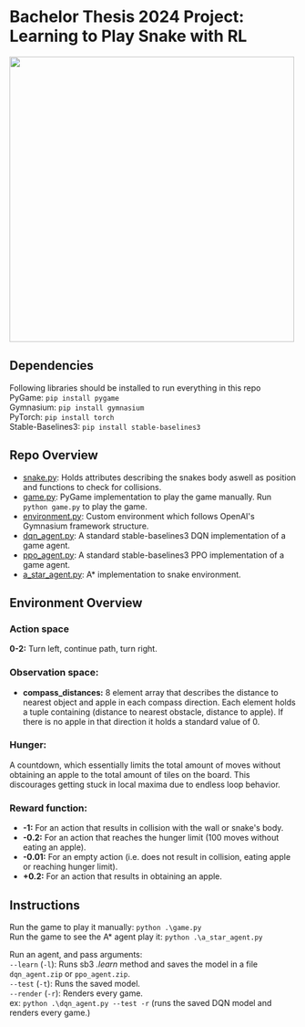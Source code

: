 # Bachelor Thesis 2024 Project: Learning to Play Snake with RL
<img src="https://github.com/viggostarcke/rl-snake/assets/94063609/b40bcb1c-cf2f-4c77-8d9c-5312151fb8ca" width=500 height=auto>


## Dependencies
Following libraries should be installed to run everything in this repo\
PyGame: `pip install pygame`\
Gymnasium: `pip install gymnasium`\
PyTorch: `pip install torch`\
Stable-Baselines3: `pip install stable-baselines3`

## Repo Overview
- [snake.py](https://github.com/viggostarcke/rl-snake/blob/main/snake.py): Holds attributes describing the snakes body aswell as position and functions to check for collisions.
- [game.py](https://github.com/viggostarcke/rl-snake/blob/main/game.py): PyGame implementation to play the game manually. Run `python game.py` to play the game.
- [environment.py](https://github.com/viggostarcke/rl-snake/blob/main/environment.py): Custom environment which follows OpenAI's Gymnasium framework structure.
- [dqn_agent.py](https://github.com/viggostarcke/rl-snake/blob/main/dqn_agent.py): A standard stable-baselines3 DQN implementation of a game agent.
- [ppo_agent.py](https://github.com/viggostarcke/rl-snake/blob/main/ppo_agent.py): A standard stable-baselines3 PPO implementation of a game agent.
- [a_star_agent.py](https://github.com/viggostarcke/rl-snake/blob/main/a_star_agent.py): A* implementation to snake environment.

## Environment Overview
### Action space
**0-2:** Turn left, continue path, turn right.

### Observation space:
- **compass_distances:** 8 element array that describes the distance to nearest object and apple in each compass direction. Each element holds a tuple containing (distance to nearest obstacle, distance to apple). If there is no apple in that direction it holds a standard value of 0.

### Hunger:
A countdown, which essentially limits the total amount of moves without obtaining an apple to the total amount of tiles on the board.
This discourages getting stuck in local maxima due to endless loop behavior.

### Reward function:
- **-1:** For an action that results in collision with the wall or snake's body.
- **-0.2:** For an action that reaches the hunger limit (100 moves without eating an apple).
- **-0.01:** For an empty action (i.e. does not result in collision, eating apple or reaching hunger limit).
- **+0.2:** For an action that results in obtaining an apple.

## Instructions
Run the game to play it manually: `python .\game.py`\
Run the game to see the A* agent play it: `python .\a_star_agent.py`

Run an agent, and pass arguments:\
`--learn` (`-l`): Runs sb3 *.learn* method and saves the model in a file `dqn_agent.zip` or `ppo_agent.zip`.\
`--test` (`-t`): Runs the saved model.\
`--render` (`-r`): Renders every game.\
ex: `python .\dqn_agent.py --test -r` (runs the saved DQN model and renders every game.)

